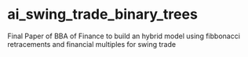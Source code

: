 # ai_swing_trade_binary_trees
Final Paper of BBA of Finance to build an hybrid model using fibbonacci retracements and financial multiples for swing trade

